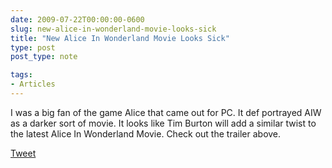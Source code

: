 ```yaml
---
date: 2009-07-22T00:00:00-0600
slug: new-alice-in-wonderland-movie-looks-sick
title: "New Alice In Wonderland Movie Looks Sick"
type: post
post_type: note

tags:
- Articles
---
```



I was a big fan of the game Alice that came out for PC. It def portrayed AIW as a darker sort of movie. It looks like Tim Burton will add a similar twist to the latest Alice In Wonderland Movie. Check out the trailer above.



[Tweet](http://twitter.com/share)

